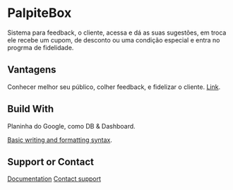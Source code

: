 # PalpiteBox

Sistema para feedback, o cliente, acessa e dá as suas sugestões, em troca ele recebe um cupom, de desconto ou uma condição especial e entra no progrma de fidelidade.

## Vantagens

Conhecer melhor seu público, colher feedback, e fidelizar o cliente.
[Link](https://github.com/tcretton/PalpiteBox/edit/main/README.md).

## Build With

Planinha do Google, como DB & Dashboard.

[Basic writing and formatting syntax](https://docs.github.com/en/github/writing-on-github/getting-started-with-writing-and-formatting-on-github/basic-writing-and-formatting-syntax).

## Support or Contact

[Documentation](https://docs.github.com/categories/github-pages-basics/)
[Contact support](https://support.github.com/contact)
